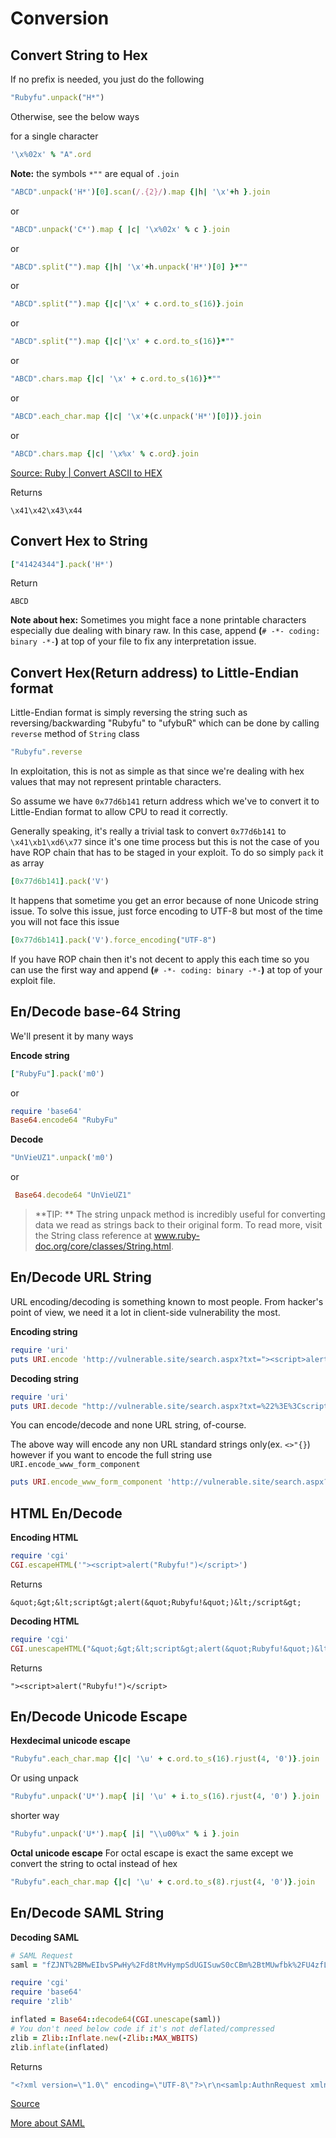 # Conversion

## Convert String to Hex

If no prefix is needed, you just do the following 

```ruby
"Rubyfu".unpack("H*")
```

Otherwise, see the below ways 

for a single character
```ruby
'\x%02x' % "A".ord
```
**Note:** the symbols ```*""``` are equal of ```.join```

```ruby
"ABCD".unpack('H*')[0].scan(/.{2}/).map {|h| '\x'+h }.join
```
or
```ruby
"ABCD".unpack('C*').map { |c| '\x%02x' % c }.join
```
or
```ruby
"ABCD".split("").map {|h| '\x'+h.unpack('H*')[0] }*""
```
or
```ruby
"ABCD".split("").map {|c|'\x' + c.ord.to_s(16)}.join
```
or
```ruby
"ABCD".split("").map {|c|'\x' + c.ord.to_s(16)}*""
```
or
```ruby
"ABCD".chars.map {|c| '\x' + c.ord.to_s(16)}*""
```
or
```ruby
"ABCD".each_char.map {|c| '\x'+(c.unpack('H*')[0])}.join
```
or
```ruby
"ABCD".chars.map {|c| '\x%x' % c.ord}.join
```
[Source: Ruby | Convert ASCII to HEX][1]


Returns
```
\x41\x42\x43\x44
```



## Convert Hex to String
```ruby
["41424344"].pack('H*')
```
Return
```
ABCD
```

**Note about hex:** Sometimes you might face a none printable characters especially due dealing with binary raw. In this case, append **(**`# -*- coding: binary -*-`**)** at top of your file to fix any interpretation issue.



## Convert Hex(Return address) to Little-Endian format
Little-Endian format is simply reversing the string such as reversing/backwarding "Rubyfu" to "ufybuR" which can be done by calling `reverse` method of `String` class
```ruby
"Rubyfu".reverse
```
In exploitation, this is not as simple as that since we're dealing with hex values that may not represent printable characters.

So assume we have `0x77d6b141` return address which we've to convert it to Little-Endian format to allow CPU to read it correctly. 

Generally speaking, it's really a trivial task to convert `0x77d6b141` to `\x41\xb1\xd6\x77` since it's one time process but this is not the case of you have ROP chain that has to be staged in your exploit. To do so simply `pack` it as array

```ruby
[0x77d6b141].pack('V')
```

It happens that sometime you get an error because of none Unicode string issue. To solve this issue, just force encoding to UTF-8 but most of the time you will not face this issue

```ruby
[0x77d6b141].pack('V').force_encoding("UTF-8")
```

If you have ROP chain then it's not decent to apply this each time so you can use the first way and append **(**`# -*- coding: binary -*-`**)** at top of your exploit file.


## En/Decode base-64 String
We'll present it by many ways

**Encode string**
```ruby
["RubyFu"].pack('m0')
```
or
```ruby
require 'base64'
Base64.encode64 "RubyFu"
```

**Decode**
```ruby
"UnVieUZ1".unpack('m0')
```
or
```ruby
 Base64.decode64 "UnVieUZ1"
```
> **TIP: **
>The string unpack method is incredibly useful for converting data we read as strings back to their original form. To read more, visit the String class reference at www.ruby-doc.org/core/classes/String.html.


## En/Decode URL String
URL encoding/decoding is something known to most people. From hacker's point of view, we need it a lot in client-side vulnerability the most. 

**Encoding string**
```ruby
require 'uri'
puts URI.encode 'http://vulnerable.site/search.aspx?txt="><script>alert(/Rubyfu/.source)</script>'
```
**Decoding string**
```ruby
require 'uri'
puts URI.decode "http://vulnerable.site/search.aspx?txt=%22%3E%3Cscript%3Ealert(/Rubyfu/.source)%3C/script%3E"
```
You can encode/decode and none URL string, of-course.

The above way will encode any non URL standard strings only(ex. `<>"{}`) however if you want to encode the full string use `URI.encode_www_form_component`

```ruby
puts URI.encode_www_form_component 'http://vulnerable.site/search.aspx?txt="><script>alert(/Rubyfu/.source)</script>'
```

## HTML En/Decode

**Encoding HTML**
```ruby
require 'cgi'
CGI.escapeHTML('"><script>alert("Rubyfu!")</script>')
```
Returns 
```
&quot;&gt;&lt;script&gt;alert(&quot;Rubyfu!&quot;)&lt;/script&gt;
```

**Decoding HTML**
```ruby
require 'cgi'
CGI.unescapeHTML("&quot;&gt;&lt;script&gt;alert(&quot;Rubyfu!&quot;)&lt;/script&gt;")
```
Returns 
```
"><script>alert("Rubyfu!")</script>
```

## En/Decode Unicode Escape

**Hexdecimal unicode escape**
```ruby
"Rubyfu".each_char.map {|c| '\u' + c.ord.to_s(16).rjust(4, '0')}.join
```
Or using unpack 
```ruby
"Rubyfu".unpack('U*').map{ |i| '\u' + i.to_s(16).rjust(4, '0') }.join
```
shorter way
```ruby
"Rubyfu".unpack('U*').map{ |i| "\\u00%x" % i }.join
```

**Octal unicode escape**
For octal escape is exact the same except we convert the string to octal instead of hex
```ruby
"Rubyfu".each_char.map {|c| '\u' + c.ord.to_s(8).rjust(4, '0')}.join
```



## En/Decode SAML String


**Decoding SAML**

```ruby
# SAML Request 
saml = "fZJNT%2BMwEIbvSPwHy%2Fd8tMvHympSdUGISuwS0cCBm%2BtMUwfbk%2FU4zfLvSVMq2Euv45n3fd7xzOb%2FrGE78KTRZXwSp5yBU1hpV2f8ubyLfvJ5fn42I2lNKxZd2Lon%2BNsBBTZMOhLjQ8Y77wRK0iSctEAiKLFa%2FH4Q0zgVrceACg1ny9uMy7rCdaM2%2Bs0BWrtppK2UAdeoVjW2ruq1bevGImcvR6zpHmtJ1MHSUZAuDKU0vY7Si2h6VU5%2BiMuJuLx65az4dPql3SHBKaz1oYnEfVkWUfG4KkeBna7A%2Fxm6M14j1gZihZazBRH4MODcoKPOgl%2BB32kFz08PGd%2BG0JJIkr7v46%2BhRCaEpod17DCRivYZCkmkd4N28B3wfNyrGKP5bws9DS6PKDz%2FMpsl36Tyz%2F%2Fax1jeFmi0emcLY7C%2F8SDD0Z7dobcynHbbV3QVbcZW0TlqQemNhoqzJD%2B4%2Fn8Yw7l8AA%3D%3D"

require 'cgi'
require 'base64'
require 'zlib'

inflated = Base64::decode64(CGI.unescape(saml))
# You don't need below code if it's not deflated/compressed
zlib = Zlib::Inflate.new(-Zlib::MAX_WBITS)
zlib.inflate(inflated)

```
Returns
```ruby
"<?xml version=\"1.0\" encoding=\"UTF-8\"?>\r\n<samlp:AuthnRequest xmlns:samlp=\"urn:oasis:names:tc:SAML:2.0:protocol\" ID=\"agdobjcfikneommfjamdclenjcpcjmgdgbmpgjmo\" Version=\"2.0\" IssueInstant=\"2007-04-26T13:51:56Z\" ProtocolBinding=\"urn:oasis:names:tc:SAML:2.0:bindings:HTTP-POST\" ProviderName=\"google.com\" AssertionConsumerServiceURL=\"https://www.google.com/a/solweb.no/acs\" IsPassive=\"true\"><saml:Issuer xmlns:saml=\"urn:oasis:names:tc:SAML:2.0:assertion\">google.com</saml:Issuer><samlp:NameIDPolicy AllowCreate=\"true\" Format=\"urn:oasis:names:tc:SAML:2.0:nameid-format:unspecified\" /></samlp:AuthnRequest>\r\n"
```
[Source][2]

[More about SAML][3]

<br><br><br>
---
[1]: http://king-sabri.net/?p=2613
[2]: http://stackoverflow.com/questions/3253298/base64-decode64-in-ruby-returning-strange-results
[3]: http://dev.gettinderbox.com/2013/12/16/introduction-to-saml/